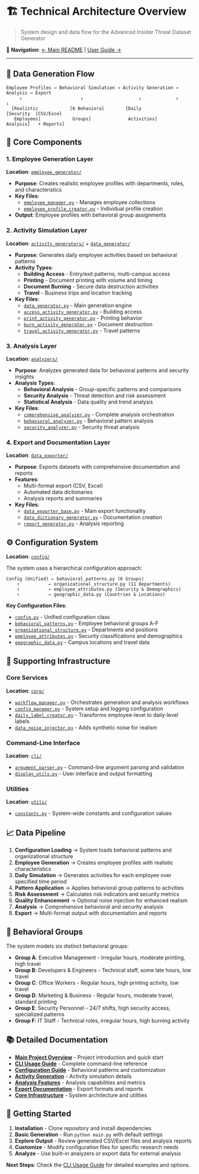 # 🏗️ Technical Architecture Overview

> System design and data flow for the Advanced Insider Threat Dataset Generator

📖 **Navigation**: [← Main README](README.md) | [User Guide →](USER_GUIDE.md)

---

## 🔄 Data Generation Flow

```
Employee Profiles → Behavioral Simulation → Activity Generation → Analysis → Export
     ↓                      ↓                     ↓             ↓         ↓
  [Realistic            [6 Behavioral        [Daily           [Security  [CSV/Excel
   Employees]            Groups]              Activities]      Analysis]   + Reports]
```

## 🎯 Core Components

### 1. Employee Generation Layer
**Location**: [`employee_generator/`](employee_generator/)
- **Purpose**: Creates realistic employee profiles with departments, roles, and characteristics
- **Key Files**: 
  - [`employee_manager.py`](employee_generator/employee_manager.py) - Manages employee collections
  - [`employee_profile_creator.py`](employee_generator/employee_profile_creator.py) - Individual profile creation
- **Output**: Employee profiles with behavioral group assignments

### 2. Activity Simulation Layer
**Location**: [`activity_generators/`](activity_generators/) + [`data_generator/`](data_generator/)
- **Purpose**: Generates daily employee activities based on behavioral patterns
- **Activity Types**:
  - **Building Access** - Entry/exit patterns, multi-campus access
  - **Printing** - Document printing with volume and timing
  - **Document Burning** - Secure data destruction activities
  - **Travel** - Business trips and location tracking
- **Key Files**: 
  - [`data_generator.py`](data_generator/data_generator.py) - Main generation engine
  - [`access_activity_generator.py`](activity_generators/access_activity_generator.py) - Building access
  - [`print_activity_generator.py`](activity_generators/print_activity_generator.py) - Printing behavior
  - [`burn_activity_generator.py`](activity_generators/burn_activity_generator.py) - Document destruction
  - [`travel_activity_generator.py`](activity_generators/travel_activity_generator.py) - Travel patterns

### 3. Analysis Layer
**Location**: [`analyzers/`](analyzers/)
- **Purpose**: Analyzes generated data for behavioral patterns and security insights
- **Analysis Types**:
  - **Behavioral Analysis** - Group-specific patterns and comparisons
  - **Security Analysis** - Threat detection and risk assessment
  - **Statistical Analysis** - Data quality and trend analysis
- **Key Files**:
  - [`comprehensive_analyzer.py`](analyzers/comprehensive_analyzer.py) - Complete analysis orchestration
  - [`behavioral_analyzer.py`](analyzers/behavioral_analyzer.py) - Behavioral pattern analysis
  - [`security_analyzer.py`](analyzers/security_analyzer.py) - Security threat analysis

### 4. Export and Documentation Layer
**Location**: [`data_exporter/`](data_exporter/)
- **Purpose**: Exports datasets with comprehensive documentation and reports
- **Features**:
  - Multi-format export (CSV, Excel)
  - Automated data dictionaries
  - Analysis reports and summaries
- **Key Files**:
  - [`data_exporter_base.py`](data_exporter/data_exporter_base.py) - Main export functionality
  - [`data_dictionary_generator.py`](data_exporter/data_dictionary_generator.py) - Documentation creation
  - [`report_generator.py`](data_exporter/report_generator.py) - Analysis reporting

## ⚙️ Configuration System

**Location**: [`config/`](config/)

The system uses a hierarchical configuration approach:

```
Config (Unified) ← behavioral_patterns.py (6 Groups)
    ↑           ← organizational_structure.py (11 Departments)  
    ↑           ← employee_attributes.py (Security & Demographics)
    ↑           ← geographic_data.py (Countries & Locations)
```

**Key Configuration Files**:
- [`config.py`](config/config.py) - Unified configuration class
- [`behavioral_patterns.py`](config/behavioral_patterns.py) - Employee behavioral groups A-F
- [`organizational_structure.py`](config/organizational_structure.py) - Departments and positions
- [`employee_attributes.py`](config/employee_attributes.py) - Security classifications and demographics
- [`geographic_data.py`](config/geographic_data.py) - Campus locations and travel data

## 🔧 Supporting Infrastructure

### Core Services
**Location**: [`core/`](core/)
- [`workflow_manager.py`](core/workflow_manager.py) - Orchestrates generation and analysis workflows
- [`config_manager.py`](core/config_manager.py) - System setup and logging configuration
- [`daily_label_creator.py`](core/daily_label_creator.py) - Transforms employee-level to daily-level labels
- [`data_noise_injector.py`](core/data_noise_injector.py) - Adds synthetic noise for realism

### Command-Line Interface
**Location**: [`cli/`](cli/)
- [`argument_parser.py`](cli/argument_parser.py) - Command-line argument parsing and validation
- [`display_utils.py`](cli/display_utils.py) - User interface and output formatting

### Utilities
**Location**: [`utils/`](utils/)
- [`constants.py`](utils/constants.py) - System-wide constants and configuration values

## 📈 Data Pipeline

1. **Configuration Loading** → System loads behavioral patterns and organizational structure
2. **Employee Generation** → Creates employee profiles with realistic characteristics
3. **Daily Simulation** → Generates activities for each employee over specified time period
4. **Pattern Application** → Applies behavioral group patterns to activities
5. **Risk Assessment** → Calculates risk indicators and security metrics
6. **Quality Enhancement** → Optional noise injection for enhanced realism
7. **Analysis** → Comprehensive behavioral and security analysis
8. **Export** → Multi-format output with documentation and reports

## 🎯 Behavioral Groups

The system models six distinct behavioral groups:

- **Group A**: Executive Management - Irregular hours, moderate printing, high travel
- **Group B**: Developers & Engineers - Technical staff, some late hours, low travel
- **Group C**: Office Workers - Regular hours, high printing activity, low travel
- **Group D**: Marketing & Business - Regular hours, moderate travel, standard printing
- **Group E**: Security Personnel - 24/7 shifts, high security access, specialized patterns
- **Group F**: IT Staff - Technical roles, irregular hours, high burning activity

## 📚 Detailed Documentation

- **[Main Project Overview](README.md)** - Project introduction and quick start
- **[CLI Usage Guide](cli/README.md)** - Complete command-line reference
- **[Configuration Guide](config/README.md)** - Behavioral patterns and customization
- **[Activity Generation](activity_generators/README.md)** - Activity simulation details
- **[Analysis Features](analyzers/README.md)** - Analysis capabilities and metrics
- **[Export Documentation](data_exporter/README.md)** - Export formats and reports
- **[Core Infrastructure](core/README.md)** - System architecture and utilities

## 🤝 Getting Started

1. **Installation** - Clone repository and install dependencies
2. **Basic Generation** - Run `python main.py` with default settings
3. **Explore Output** - Review generated CSV/Excel files and analysis reports
4. **Customize** - Modify configuration files for specific research needs
5. **Analyze** - Use built-in analyzers or export data for external analysis

**Next Steps**: Check the [CLI Usage Guide](cli/README.md) for detailed examples and options.
